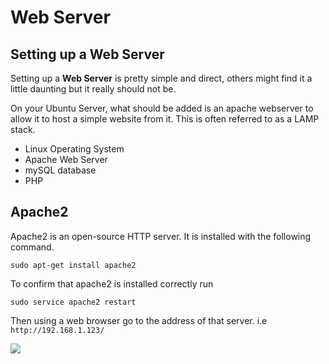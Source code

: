 # Web Server

## Setting up a Web Server

Setting up a **Web Server** is pretty simple and direct, others might find it a little daunting but it really should not be.

On your Ubuntu Server, what should be added is an apache webserver to allow it to host a simple website from it. This is often referred to as a LAMP stack. 
* Linux Operating System
* Apache Web Server
* mySQL database
* PHP

## Apache2

Apache2 is an open-source HTTP server. It is installed with the following command.
```
sudo apt-get install apache2
```
To confirm that apache2 is installed correctly run 
```
sudo service apache2 restart
```
Then using a web browser go to the address of that server. i.e `http://192.168.1.123/`

![](/Users/markkibara/Documents/myGithubRepos/DevOps-Projects/images/web_server1.png)
